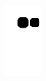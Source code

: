 ![Snake animation](https://github.com/ravindrapaswan2762/ravindrapaswan2762/blob/output/github-contribution-grid-snake.svg)
